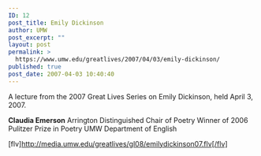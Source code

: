 ```yaml
---
ID: 12
post_title: Emily Dickinson
author: UMW
post_excerpt: ""
layout: post
permalink: >
  https://www.umw.edu/greatlives/2007/04/03/emily-dickinson/
published: true
post_date: 2007-04-03 10:40:40
---
```

A lecture from the 2007 Great Lives Series on Emily Dickinson, held April 3, 2007.

<strong>Claudia Emerson</strong>
Arrington Distinguished Chair of Poetry
Winner of 2006 Pulitzer Prize in Poetry
UMW Department of English

[flv]http://media.umw.edu/greatlives/gl08/emilydickinson07.flv[/flv]